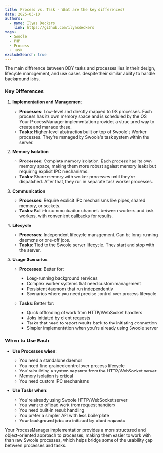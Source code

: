 ```yaml
---
title: Process vs. Task - What are the key differences?
date: 2025-03-10
authors:
  - name: Ilyas Deckers
    link: https://github.com/ilyasdeckers
tags:
  - Swoole
  - PHP
  - Process
  - Task
excludeSearch: true
---
```


The main difference between ODY tasks and processes lies in their design, lifecycle management, and use cases, 
despite their similar ability to handle background jobs.

### Key Differences

1. **Implementation and Management**
    - **Processes**: Low-level and directly mapped to OS processes. Each process has its own memory space and is scheduled by the OS. Your ProcessManager implementation provides a structured way to create and manage these.
    - **Tasks**: Higher-level abstraction built on top of Swoole's Worker processes. They're managed by Swoole's task system within the server.

2. **Memory Isolation**
    - **Processes**: Complete memory isolation. Each process has its own memory space, making them more robust against memory leaks but requiring explicit IPC mechanisms.
    - **Tasks**: Share memory with worker processes until they're dispatched. After that, they run in separate task worker processes.

3. **Communication**
    - **Processes**: Require explicit IPC mechanisms like pipes, shared memory, or sockets.
    - **Tasks**: Built-in communication channels between workers and task workers, with convenient callbacks for results.

4. **Lifecycle**
    - **Processes**: Independent lifecycle management. Can be long-running daemons or one-off jobs.
    - **Tasks**: Tied to the Swoole server lifecycle. They start and stop with the server.

5. **Usage Scenarios**
    - **Processes**: Better for:
        - Long-running background services
        - Complex worker systems that need custom management
        - Persistent daemons that run independently
        - Scenarios where you need precise control over process lifecycle

    - **Tasks**: Better for:
        - Quick offloading of work from HTTP/WebSocket handlers
        - Jobs initiated by client requests
        - Tasks that need to report results back to the initiating connection
        - Simpler implementation when you're already using Swoole server

[//]: # (### Code Comparison)

[//]: # ()
[//]: # (**Swoole Task:**)

[//]: # (```php)

[//]: # (// In server setup)

[//]: # ($server = new Swoole\Http\Server&#40;'127.0.0.1', 9501&#41;;)

[//]: # ($server->set&#40;['task_worker_num' => 4]&#41;;)

[//]: # ()
[//]: # (// Task handler)

[//]: # ($server->on&#40;'Task', function &#40;$server, $task_id, $worker_id, $data&#41; {)

[//]: # (    // Process task)

[//]: # (    return "Task result";)

[//]: # (}&#41;;)

[//]: # ()
[//]: # (// Result handler)

[//]: # ($server->on&#40;'Finish', function &#40;$server, $task_id, $data&#41; {)

[//]: # (    echo "Task finished with result: $data\n";)

[//]: # (}&#41;;)

[//]: # ()
[//]: # (// In request handler)

[//]: # ($server->on&#40;'request', function &#40;$request, $response&#41; use &#40;$server&#41; {)

[//]: # (    // Dispatch a task)

[//]: # (    $task_id = $server->task&#40;"some data"&#41;;)

[//]: # (    $response->end&#40;"Task dispatched"&#41;;)

[//]: # (}&#41;;)

[//]: # (```)

[//]: # ()
[//]: # (**Your Process System:**)

[//]: # (```php)

[//]: # (// Define a process)

[//]: # (class MyProcess implements ProcessInterface {)

[//]: # (    public function __construct&#40;array $args, Process $worker&#41; {)

[//]: # (        // Initialize)

[//]: # (    })

[//]: # (    )
[//]: # (    public function handle&#40;&#41;: void {)

[//]: # (        // Process logic)

[//]: # (    })

[//]: # (})

[//]: # ()
[//]: # (// Execute the process)

[//]: # ($pid = Process::execute&#40;MyProcess::class, ['data' => 'some data']&#41;;)

[//]: # (```)

### When to Use Each

- **Use Processes when**:
    - You need a standalone daemon
    - You need fine-grained control over process lifecycle
    - You're building a system separate from the HTTP/WebSocket server
    - Memory isolation is critical
    - You need custom IPC mechanisms

- **Use Tasks when**:
    - You're already using Swoole HTTP/WebSocket server
    - You want to offload work from request handlers
    - You need built-in result handling
    - You prefer a simpler API with less boilerplate
    - Your background jobs are initiated by client requests

Your ProcessManager implementation provides a more structured and object-oriented approach to processes, making them 
easier to work with than raw Swoole processes, which helps bridge some of the usability gap between processes and tasks.